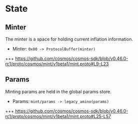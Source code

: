 <!--
order: 2
-->

# State

## Minter

The minter is a space for holding current inflation information.

* Minter: `0x00 -> ProtocolBuffer(minter)`

+++ https://github.com/cosmos/cosmos-sdk/blob/v0.46.0-rc1/proto/cosmos/mint/v1beta1/mint.proto#L9-L23

## Params

Minting params are held in the global params store.

* Params: `mint/params -> legacy_amino(params)`

+++ https://github.com/cosmos/cosmos-sdk/blob/v0.46.0-rc1/proto/cosmos/mint/v1beta1/mint.proto#L25-L57
